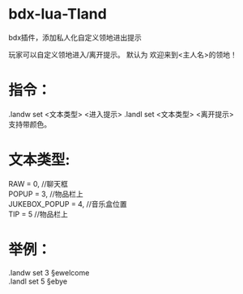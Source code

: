 # bdx-lua-Tland
bdx插件，添加私人化自定义领地进出提示 

玩家可以自定义领地进入/离开提示。 
默认为 欢迎来到<主人名>的领地！ 

# 指令：
.landw set <文本类型> <进入提示> 
.landl set <文本类型> <离开提示>     
支持带颜色。 
# 文本类型: 
RAW = 0, //聊天框        
POPUP = 3, //物品栏上     
JUKEBOX_POPUP = 4, //音乐盒位置     
TIP = 5 //物品栏上      
# 举例： 
.landw set 3 §ewelcome     
.landl set 5 §ebye 
